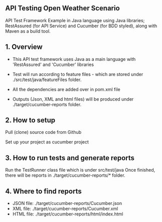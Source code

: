 ## API Testing Open Weather Scenario 

API Test Framework Example in Java language using Java libraries; 
RestAssured (for API Service) and Cucumber (for BDD styled), along with Maven as a build tool.

## 1. Overview 

* This API test framework uses Java as a main language with 'RestAssured' and 'Cucumber' libraries 

* Test will run according to feature files - which are stored under 
./src/test/java/featureFiles folder. 

* All the dependencies are added over in pom.xml file

* Outputs (Json, XML and html files) will be produced under ./target/cucumber-reports folder.

## 2. How to setup

Pull (clone) source code from Github

Set up your project as cucumber project

## 3. How to run tests and generate reports

Run the TestRunner class file which is under src/test/java 
Once finished, there will be reports in ./target/cucumber-reports/* folder. 

## 4. Where to find reports

* JSON file: ./target/cucumber-reports/Cucumber.json
* XML file: ./target/cucumber-reports/Cucumber.xml
* HTML file: ./target/cucumber-reports/html/index.html
